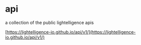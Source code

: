 # api

a collection of the public lightelligence apis

[https://lightelligence-io.github.io/api/v1/](https://lightelligence-io.github.io/api/v1/)
